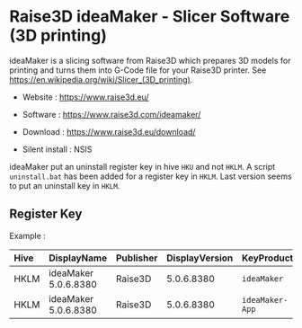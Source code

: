 # Raise3D ideaMaker - Slicer Software (3D printing)

ideaMaker is a slicing software from Raise3D which prepares 3D models for printing and turns them into G-Code file for your Raise3D printer.
See https://en.wikipedia.org/wiki/Slicer_(3D_printing).

* Website : https://www.raise3d.eu/
* Software : https://www.raise3d.com/ideamaker/

* Download : https://www.raise3d.eu/download/
* Silent install : NSIS

ideaMaker put an uninstall register key in hive `HKU` and not `HKLM`.
A script `uninstall.bat` has been added for a register key in `HKLM`.
Last version seems to put an uninstall key in `HKLM`.

## Register Key

Example :

 | Hive | DisplayName | Publisher | DisplayVersion | KeyProduct | UninstallExe |
 |:---- |:----------- |:--------- |:-------------- |:---------- |:------------ |
 | HKLM | ideaMaker 5.0.6.8380 | Raise3D | 5.0.6.8380 | `ideaMaker` | `C:\Program Files\Raise3D\ideaMaker\uninstall.bat` |
 | HKLM | ideaMaker 5.0.6.8380 | Raise3D | 5.0.6.8380 | `ideaMaker-App` | `"C:\Program Files\Raise3D\ideaMaker-App\uninstall.exe"` |
